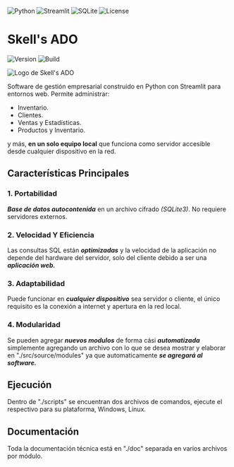 <!-- Badges (ejemplo) -->
![Python](https://img.shields.io/badge/Python-3.13%2B-blue)
![Streamlit](https://img.shields.io/badge/Streamlit-1.13.0-FF4B4B)
![SQLite](https://img.shields.io/badge/SQLite-3-green)
![License](https://img.shields.io/badge/License-MIT-orange)

# Skell's ADO

![Version](https://img.shields.io/badge/Version-1.0.0-blueviolet)
![Build](https://img.shields.io/badge/Build-Unknown-brightgreen)

![Logo de Skell's ADO](./img/logo.png)

Software de gestión empresarial construido en Python con Streamlit para entornos web. Permite administrar:

- Inventario.
- Clientes.
- Ventas y Estadísticas.
- Productos y Inventario.

y más, **en un solo equipo local** que funciona como servidor accesible desde cualquier dispositivo en la red.

## Características Principales

### 1. Portabilidad
***Base de datos autocontenida*** en un archivo cifrado *(SQLite3)*. No requiere servidores externos.

### 2. Velocidad Y Eficiencia
Las consultas SQL están ***optimizadas*** y la velocidad de la aplicación no depende
del hardware del servidor, solo del cliente debido a ser una ***aplicación web.***

### 3. Adaptabilidad
Puede funcionar en ***cualquier dispositivo*** sea servidor o cliente, el único requisito es la conexión a internet y apertura en la red local.

### 4. Modularidad
Se pueden agregar ***nuevos modulos*** de forma cási ***automatizada*** simplemente agregando un archivo con lo que se desea mostrar y elaborar en "./src/source/modules" ya que automaticamente ***se agregará al software.***

## Ejecución
Dentro de "./scripts" se encuentran dos archivos de comandos, ejecute el respectivo para su plataforma, Windows, Linux.

## Documentación
Toda la documentación técnica está en "./doc" separada en varios archivos por módulo.
